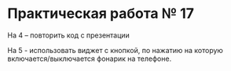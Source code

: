 # Практическая работа № 17

На 4 – повторить код с презентации

На 5 - использовать виджет с кнопкой, по нажатию на которую
включается/выключается фонарик на телефоне.
